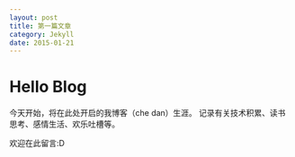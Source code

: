 ```yaml
---
layout: post
title: 第一篇文章
category: Jekyll
date: 2015-01-21
---
```


Hello Blog
=====

今天开始，将在此处开启的我博客（che dan）生涯。
记录有关技术积累、读书思考、感情生活、欢乐吐槽等。

<!-- more -->

欢迎在此留言:D

